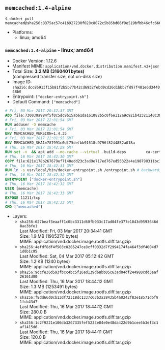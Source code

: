## `memcached:1.4-alpine`

```console
$ docker pull memcached@sha256:8375ac57c41b927230f020c8072c5b85bd66f9e519bfbb46cfc666675f4a8805
```

-	Platforms:
	-	linux; amd64

### `memcached:1.4-alpine` - linux; amd64

-	Docker Version: 1.12.6
-	Manifest MIME: `application/vnd.docker.distribution.manifest.v2+json`
-	Total Size: **3.2 MB (3160401 bytes)**  
	(compressed transfer size, not on-disk size)
-	Image ID: `sha256:dcc86913f15b81f2b5b77b42cd6932febd0cd26d1bbb7fd97f481e6d344048b0`
-	Entrypoint: `["docker-entrypoint.sh"]`
-	Default Command: `["memcached"]`

```dockerfile
# Fri, 03 Mar 2017 20:32:37 GMT
ADD file:730030a984f5f0c5dc9b15ab61da161082b5c0f6e112a9c921b42321140c3927 in / 
# Fri, 03 Mar 2017 22:01:54 GMT
RUN adduser -D memcache
# Fri, 03 Mar 2017 22:01:54 GMT
ENV MEMCACHED_VERSION=1.4.35
# Fri, 03 Mar 2017 22:01:55 GMT
ENV MEMCACHED_SHA1=787991c0df75defbb91518c9796f8244852a018a
# Thu, 16 Mar 2017 18:42:29 GMT
RUN set -x 	&& apk add --no-cache --virtual .build-deps 		ca-certificates 		coreutils 		cyrus-sasl-dev 		dpkg-dev dpkg 		gcc 		libc-dev 		libevent-dev 		libressl 		linux-headers 		make 		perl 		tar 	&& wget -O memcached.tar.gz "https://memcached.org/files/memcached-$MEMCACHED_VERSION.tar.gz" 	&& echo "$MEMCACHED_SHA1  memcached.tar.gz" | sha1sum -c - 	&& mkdir -p /usr/src/memcached 	&& tar -xzf memcached.tar.gz -C /usr/src/memcached --strip-components=1 	&& rm memcached.tar.gz 	&& cd /usr/src/memcached 	&& ./configure 		--build="$(dpkg-architecture --query DEB_BUILD_GNU_TYPE)" 		--enable-sasl 	&& make -j "$(nproc)" 	&& make install 	&& cd / && rm -rf /usr/src/memcached 	&& runDeps="$( 		scanelf --needed --nobanner --recursive /usr/local 			| awk '{ gsub(/,/, "\nso:", $2); print "so:" $2 }' 			| sort -u 			| xargs -r apk info --installed 			| sort -u 	)" 	&& apk add --virtual .memcached-rundeps $runDeps 	&& apk del .build-deps 	&& memcached -V
# Thu, 16 Mar 2017 18:42:30 GMT
COPY file:621e178b267679ef7140edd23c3ad9e717ed767ed55322a4e198798311bc1d36 in /usr/local/bin/ 
# Thu, 16 Mar 2017 18:42:31 GMT
RUN ln -s usr/local/bin/docker-entrypoint.sh /entrypoint.sh # backwards compat
# Thu, 16 Mar 2017 18:42:32 GMT
ENTRYPOINT ["docker-entrypoint.sh"]
# Thu, 16 Mar 2017 18:42:32 GMT
USER [memcache]
# Thu, 16 Mar 2017 18:42:33 GMT
EXPOSE 11211/tcp
# Thu, 16 Mar 2017 18:42:33 GMT
CMD ["memcached"]
```

-	Layers:
	-	`sha256:627beaf3eaaff1c0bc3311d60fb933c17ad04fe377e1043d9593646d8ae3bfe1`  
		Last Modified: Fri, 03 Mar 2017 20:34:41 GMT  
		Size: 1.9 MB (1905270 bytes)  
		MIME: application/vnd.docker.image.rootfs.diff.tar.gzip
	-	`sha256:4efdf8df4f503c8265247ce8cff0332d7f2994174fa464f3df4004d71d0b1c05`  
		Last Modified: Sat, 04 Mar 2017 05:12:42 GMT  
		Size: 1.2 KB (1240 bytes)  
		MIME: application/vnd.docker.image.rootfs.diff.tar.gzip
	-	`sha256:9dcfe36d593fbcc4bc5f16ad139d68bb05c63ad04df244980cdd3eaf26161d00`  
		Last Modified: Thu, 16 Mar 2017 18:44:12 GMT  
		Size: 1.3 MB (1253491 bytes)  
		MIME: application/vnd.docker.image.rootfs.diff.tar.gzip
	-	`sha256:f8dd66d0cb13df72318dc1337c63b3a28435b4a0242f83e18571dbf91fcb43d7`  
		Last Modified: Thu, 16 Mar 2017 18:44:12 GMT  
		Size: 280.0 B  
		MIME: application/vnd.docker.image.rootfs.diff.tar.gzip
	-	`sha256:1c2f9221e106db3267335fef5233e84e0e48da422d9b1cee5b3ef3c1af1415d6`  
		Last Modified: Thu, 16 Mar 2017 18:44:11 GMT  
		Size: 120.0 B  
		MIME: application/vnd.docker.image.rootfs.diff.tar.gzip
